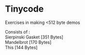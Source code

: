 # Tinycode
Exercises in making <512 byte demos

Consists of :    
Sierpinski Gasket [351 Bytes]    
Mandelbrot [170 Bytes]    
This [144 Bytes]
